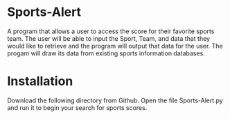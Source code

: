 # Sports-Alert
A program that allows a user to access the score for their favorite sports team.  The user will be able to input the Sport, Team, and data that they would like to retrieve and the program will output that data for the user.  The progam will draw its data from existing sports information databases.

# Installation
Download the following directory from Github.  Open the file Sports-Alert.py and run it to begin your search for sports scores.